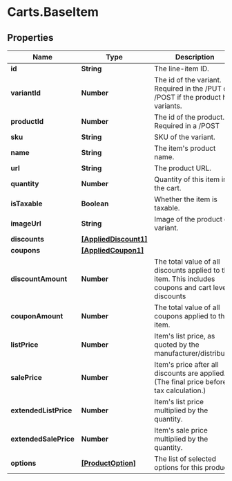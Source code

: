 # Carts.BaseItem

## Properties
Name | Type | Description | Notes
------------ | ------------- | ------------- | -------------
**id** | **String** | The line-item ID. | [optional] 
**variantId** | **Number** | The id of the variant. Required in the /PUT or /POST if the product has variants. | 
**productId** | **Number** | The id of the product. Required in a /POST | 
**sku** | **String** | SKU of the variant. | [optional] 
**name** | **String** | The item&#x27;s product name. | [optional] 
**url** | **String** | The product URL. | [optional] 
**quantity** | **Number** | Quantity of this item in the cart. | 
**isTaxable** | **Boolean** | Whether the item is taxable. | [optional] 
**imageUrl** | **String** | Image of the product or variant. | [optional] 
**discounts** | [**[AppliedDiscount1]**](AppliedDiscount1.md) |  | [optional] 
**coupons** | [**[AppliedCoupon1]**](AppliedCoupon1.md) |  | [optional] 
**discountAmount** | **Number** | The total value of all discounts applied to this item. This includes coupons and cart level discounts | [optional] 
**couponAmount** | **Number** | The total value of all coupons applied to this item. | [optional] 
**listPrice** | **Number** | Item&#x27;s list price, as quoted by the manufacturer/distributor. | [optional] 
**salePrice** | **Number** | Item&#x27;s price after all discounts are applied. (The final price before tax calculation.) | [optional] 
**extendedListPrice** | **Number** | Item&#x27;s list price multiplied by the quantity. | [optional] 
**extendedSalePrice** | **Number** | Item&#x27;s sale price multiplied by the quantity. | [optional] 
**options** | [**[ProductOption]**](ProductOption.md) | The list of selected options for this product. | [optional] 
